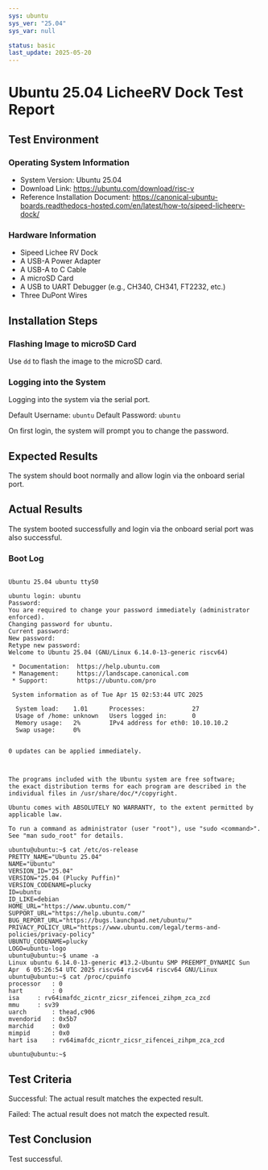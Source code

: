 ```yaml
---
sys: ubuntu
sys_ver: "25.04"
sys_var: null

status: basic
last_update: 2025-05-20
---
```


# Ubuntu 25.04 LicheeRV Dock Test Report

## Test Environment

### Operating System Information

- System Version: Ubuntu 25.04
- Download Link: https://ubuntu.com/download/risc-v
- Reference Installation Document: https://canonical-ubuntu-boards.readthedocs-hosted.com/en/latest/how-to/sipeed-licheerv-dock/

### Hardware Information

- Sipeed Lichee RV Dock
- A USB-A Power Adapter
- A USB-A to C Cable
- A microSD Card
- A USB to UART Debugger (e.g., CH340, CH341, FT2232, etc.)
- Three DuPont Wires

## Installation Steps

### Flashing Image to microSD Card

Use `dd` to flash the image to the microSD card.

### Logging into the System

Logging into the system via the serial port.

Default Username: `ubuntu`
Default Password: `ubuntu`

On first login, the system will prompt you to change the password.

## Expected Results

The system should boot normally and allow login via the onboard serial port.

## Actual Results

The system booted successfully and login via the onboard serial port was also successful.

### Boot Log

```log

Ubuntu 25.04 ubuntu ttyS0

ubuntu login: ubuntu
Password: 
You are required to change your password immediately (administrator enforced).
Changing password for ubuntu.
Current password: 
New password: 
Retype new password: 
Welcome to Ubuntu 25.04 (GNU/Linux 6.14.0-13-generic riscv64)

 * Documentation:  https://help.ubuntu.com
 * Management:     https://landscape.canonical.com
 * Support:        https://ubuntu.com/pro

 System information as of Tue Apr 15 02:53:44 UTC 2025

  System load:    1.01      Processes:             27
  Usage of /home: unknown   Users logged in:       0
  Memory usage:   2%        IPv4 address for eth0: 10.10.10.2
  Swap usage:     0%


0 updates can be applied immediately.



The programs included with the Ubuntu system are free software;
the exact distribution terms for each program are described in the
individual files in /usr/share/doc/*/copyright.

Ubuntu comes with ABSOLUTELY NO WARRANTY, to the extent permitted by
applicable law.

To run a command as administrator (user "root"), use "sudo <command>".
See "man sudo_root" for details.

ubuntu@ubuntu:~$ cat /etc/os-release 
PRETTY_NAME="Ubuntu 25.04"
NAME="Ubuntu"
VERSION_ID="25.04"
VERSION="25.04 (Plucky Puffin)"
VERSION_CODENAME=plucky
ID=ubuntu
ID_LIKE=debian
HOME_URL="https://www.ubuntu.com/"
SUPPORT_URL="https://help.ubuntu.com/"
BUG_REPORT_URL="https://bugs.launchpad.net/ubuntu/"
PRIVACY_POLICY_URL="https://www.ubuntu.com/legal/terms-and-policies/privacy-policy"
UBUNTU_CODENAME=plucky
LOGO=ubuntu-logo
ubuntu@ubuntu:~$ uname -a
Linux ubuntu 6.14.0-13-generic #13.2-Ubuntu SMP PREEMPT_DYNAMIC Sun Apr  6 05:26:54 UTC 2025 riscv64 riscv64 riscv64 GNU/Linux
ubuntu@ubuntu:~$ cat /proc/cpuinfo 
processor	: 0
hart		: 0
isa		: rv64imafdc_zicntr_zicsr_zifencei_zihpm_zca_zcd
mmu		: sv39
uarch		: thead,c906
mvendorid	: 0x5b7
marchid		: 0x0
mimpid		: 0x0
hart isa	: rv64imafdc_zicntr_zicsr_zifencei_zihpm_zca_zcd

ubuntu@ubuntu:~$ 
```

## Test Criteria

Successful: The actual result matches the expected result.

Failed: The actual result does not match the expected result.

## Test Conclusion

Test successful.
